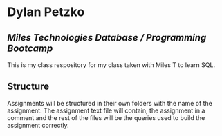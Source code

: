 # Dylan Petzko
## _Miles Technologies Database / Programming Bootcamp_
This is my class respository for my class taken with Miles T to learn SQL.


## Structure

Assignments will be structured in their own folders with the name of the assignment. The assignment text file will contain,
the assignment in a comment and the rest of the files will be the queries used to build the assignment correctly.





